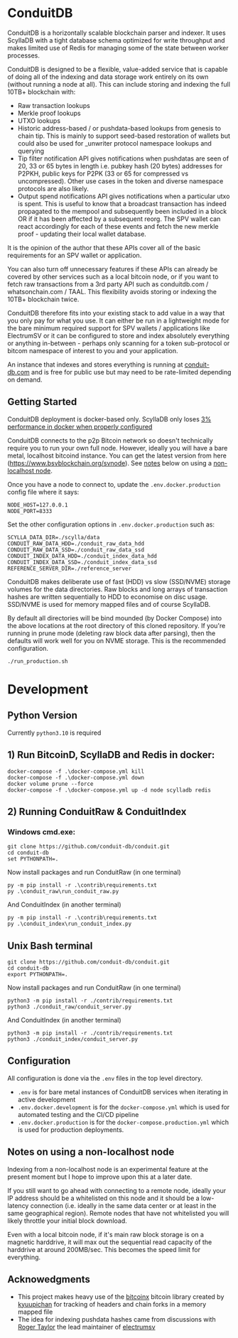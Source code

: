 # ConduitDB
ConduitDB is a horizontally scalable blockchain parser and
indexer. It uses ScyllaDB with a tight database schema optimized
for write throughput and makes limited use of Redis for managing 
some of the state between worker processes.

ConduitDB is designed to be a flexible, value-added service that is capable of doing all of the 
indexing and data storage work entirely on its own (without running a node at all). 
This can include storing and indexing the full 10TB+ blockchain with:

- Raw transaction lookups
- Merkle proof lookups
- UTXO lookups
- Historic address-based / or pushdata-based lookups from genesis to chain tip. This is mainly to support seed-based restoration of wallets but could also be used for _unwriter protocol namespace lookups and querying
- Tip filter notification API gives notifications when pushdatas are seen of 20, 33 or 65 bytes in length i.e. pubkey hash (20 bytes) addresses for P2PKH, public keys for P2PK (33 or 65 for compressed vs uncompressed). Other use cases in the token and diverse namespace protocols are also likely.
- Output spend notifications API gives notifications when a particular utxo is spent. This is useful to know that a broadcast transaction has indeed propagated to the mempool and subsequently been included in a block OR if it has been affected by a subsequent reorg. The SPV wallet can react accordingly for each of these events and fetch the new merkle proof - updating their local wallet database.

It is the opinion of the author that these APIs cover all of the basic requirements for an SPV wallet or application.

You can also turn off unnecessary features if these APIs can already be covered by other services such as a local 
bitcoin node, or if you want to fetch raw transactions from a 3rd party API such as conduitdb.com / whatsonchain.com / 
TAAL. This flexibility avoids storing or indexing the 10TB+ blockchain twice. 

ConduitDB therefore fits into your existing stack to add value in a way that you only pay for what you use. 
It can either be run in a lightweight mode for the bare minimum required support for SPV wallets / applications 
like ElectrumSV or it can be configured to store and index absolutely everything or anything in-between - 
perhaps only scanning for a token sub-protocol or bitcom namespace of interest to you and your application.

An instance that indexes and stores everything is running at [conduit-db.com](http://conduit-db.com) and is free for 
public use but may need to be rate-limited depending on demand.

## Getting Started
ConduitDB deployment is docker-based only. ScyllaDB only loses
[3% performance in docker when properly configured](https://www.scylladb.com/2018/08/09/cost-containerization-scylla/)

ConduitDB connects to the p2p Bitcoin network so doesn't technically
require you to run your own full node. However, ideally you will have a 
bare metal, localhost bitcoind instance. You can get the latest version 
from here (https://www.bsvblockchain.org/svnode). See 
[notes](##-notes-on-using-a-non-localhost-node) below on using a [non-localhost node](#1-this-is-my-header).

Once you have a node to connect to, update the `.env.docker.production`
config file where it says:

    NODE_HOST=127.0.0.1
    NODE_PORT=8333

Set the other configuration options in `.env.docker.production` such as:
    
    SCYLLA_DATA_DIR=./scylla/data
    CONDUIT_RAW_DATA_HDD=./conduit_raw_data_hdd
    CONDUIT_RAW_DATA_SSD=./conduit_raw_data_ssd
    CONDUIT_INDEX_DATA_HDD=./conduit_index_data_hdd
    CONDUIT_INDEX_DATA_SSD=./conduit_index_data_ssd
    REFERENCE_SERVER_DIR=./reference_server

ConduitDB makes deliberate use of fast (HDD) vs slow (SSD/NVME) storage volumes for the data directories.
Raw blocks and long arrays of transaction hashes are written sequentially to HDD to economise on disc usage.
SSD/NVME is used for memory mapped files and of course ScyllaDB.

By default all directories will be bind mounded (by Docker Compose) into the above locations at the root directory 
of this cloned repository. If you're running in prune mode (deleting raw block data after parsing), then the defaults
will work well for you on NVME storage. This is the recommended configuration.


    ./run_production.sh


# Development
## Python Version
Currently `python3.10` is required

## 1) Run BitcoinD, ScyllaDB and Redis in docker:

    docker-compose -f .\docker-compose.yml kill
    docker-compose -f .\docker-compose.yml down
    docker volume prune --force
    docker-compose -f .\docker-compose.yml up -d node scylladb redis


## 2) Running ConduitRaw & ConduitIndex
### Windows cmd.exe:

    git clone https://github.com/conduit-db/conduit.git
    cd conduit-db
    set PYTHONPATH=.

Now install packages and run ConduitRaw (in one terminal)

    py -m pip install -r .\contrib\requirements.txt
    py .\conduit_raw\run_conduit_raw.py

And ConduitIndex (in another terminal)

    py -m pip install -r .\contrib\requirements.txt
    py .\conduit_index\run_conduit_index.py

## Unix Bash terminal

    git clone https://github.com/conduit-db/conduit.git
    cd conduit-db
    export PYTHONPATH=.

Now install packages and run ConduitRaw (in one terminal)

    python3 -m pip install -r ./contrib/requirements.txt
    python3 ./conduit_raw/conduit_server.py

And ConduitIndex (in another terminal)

    python3 -m pip install -r ./contrib/requirements.txt
    python3 ./conduit_index/conduit_server.py


## Configuration
All configuration is done via the `.env` files in the top level directory.

- `.env` is for bare metal instances of ConduitDB services when iterating in active development
- `.env.docker.development` is for the `docker-compose.yml` which is used for automated testing and the CI/CD pipeline
- `.env.docker.production` is for the `docker-compose.production.yml` which is
used for production deployments.


<h2 id="notes-on-using-a-non-localhost-node">
  Notes on using a non-localhost node
</h2>
Indexing from a non-localhost node is an experimental feature at the
present moment but I hope to improve upon this at a later date.

If you still want to go ahead with connecting to a remote node, 
ideally your IP address should be a whitelisted on this node and it should be a
low-latency connection (i.e. ideally in the same data center or at least in the 
same geographical region). Remote nodes that have not whitelisted you will likely throttle your initial 
block download.

Even with a local bitcoin node, if it's main raw block storage is on a 
magnetic harddrive, it will max out the sequential read capacity of the 
harddrive at around 200MB/sec. This becomes the speed limit for everything.


## Acknowedgments

- This project makes heavy use of the [bitcoinx](https://github.com/kyuupichan/bitcoinX) bitcoin
library created by [kyuupichan](https://github.com/kyuupichan) for tracking of headers and
chain forks in a memory mapped file
- The idea for indexing pushdata hashes came from discussions with
[Roger Taylor](https://github.com/rt121212121) the lead maintainer of [electrumsv](https://github.com/electrumsv/electrumsv)
